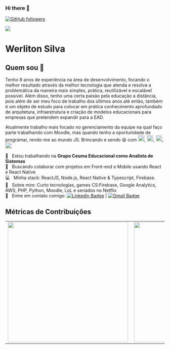 ### Hi there 👋

[![GitHub followers](https://img.shields.io/github/followers/werliton.svg?style=social&label=Follow&maxAge=2592000)](https://github.com/werliton?tab=followers)
<!--
**werliton/werliton** is a ✨ _special_ ✨ repository because its `README.md` (this file) appears on your GitHub profile.

Here are some ideas to get you started:

- 🔭 I’m currently working on ...
- 🌱 I’m currently learning ...
- 👯 I’m looking to collaborate on ...
- 🤔 I’m looking for help with ...
- 💬 Ask me about ...
- 📫 How to reach me: ...
- 😄 Pronouns: ...
- ⚡ Fun fact: ...
-->
<img width="auto" src="https://media-exp1.licdn.com/dms/image/C4E16AQHh_vA2yeJJnw/profile-displaybackgroundimage-shrink_200_800/0?e=1602115200&v=beta&t=_MwT4vMFYrSGnzFNC-0fBQ5KxdbKNTp9qrOQjInO2pQ">


# Werliton Silva

## Quem sou 👋
Tenho 8 anos de experiência na área de desenvolvimento, focando o melhor resultado através da melhor tecnologia que atenda e resolva a problemática da maneira mais simples, prática, reutilizável e escalável possível. Além disso, tenho uma certa paixão pela educação a distância, pois além de ser meu foco de trabalho dos últimos anos até então, também é um objeto de estudo para colocar em prática conhecimento aprofundado de arquitetura, infraestrutura e  criação de modelos educacionais para empresas que pretendem expandir para a EAD.

Atualmente trabalho mais focado no gerenciamento da equipe na qual faço parte trabalhando com Moodle, mas quando tenho a oportunidade de programar, rendo-me ao mundo JS. Brincando e sendo :smiley: com <img src="https://camo.githubusercontent.com/0cd910e76658429374539a8d72a0608783918aae/68747470733a2f2f7261776769742e636f6d2f676f72616e67616a69632f72656163742d69636f6e732f6d61737465722f72656163742d69636f6e732e737667" alt="React" width="20px" />, <img src="https://cdn.iconscout.com/icon/free/png-256/redux-283024.png" alt="Redux" width="20px" />, <img src="https://icon2.cleanpng.com/20180417/irq/kisspng-firebase-cloud-messaging-computer-icons-google-clo-github-5ad5d3cde70706.9853526815239628299463.jpg" alt="Firebase" width="20px" />, <img src="https://cdn2.iconfinder.com/data/icons/nodejs-1/512/nodejs-512.png" alt="Nodejs" width="20px" />


 :rocket:  &nbsp; Estou trabalhando na **Grupo Ceuma Educacional como Analista de Sistemas**
 <br/> :purple_heart: &nbsp; Buscando colaborar com projetos em Front-end e Mobile usando React e React Native
 <br/> :computer: &nbsp; Minha stack: ReactJS, Node.js, React Native & Typescript, Firebase.
 <br/> 💬  &nbsp; Sobre mim: Curto tecnologias, games CS:Firebase, Google Analytics, AWS, PHP, Python, Moodle, LoL e seriados no Netflix
 <br/> :email: &nbsp; Entre em contato comigo: [![Linkedin Badge](https://img.shields.io/badge/-WerlitonSilva-blue?style=flat-square&logo=Linkedin&logoColor=white&link=https://www.linkedin.com/in/werliton-carlos-206b5b70/)](https://www.linkedin.com/in/werliton-carlos-206b5b70/) 
| 
[![Gmail Badge](https://img.shields.io/badge/-WerlitonSilva-blue?style=flat-square&logo=Gmail&logoColor=white&link=mailto:werlitoncarlos@gmail.com)](mailto:werlitoncarlos@gmail.com)

## Métricas de Contribuições
<center>
<table>
  <tr>
      <td><img width="380px" align="left" src="https://github-readme-stats.vercel.app/api/top-langs/?username=werliton&hide=html&layout=compact&theme=cobalt&count_private=true" /></td>
      <td><img width="380px" align="left" src="https://github-readme-stats.vercel.app/api?username=werliton&theme=cobalt&count_private=true" /></td>
  </tr> 
</table>
</center>
